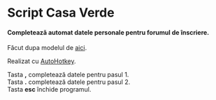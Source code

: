 # Script Casa Verde

#### Completează automat datele personale pentru forumul de înscriere.

Făcut dupa modelul de [aici](https://fotovoltaice.info/demo/).  

Realizat cu [AutoHotkey](https://www.autohotkey.com/).  

Tasta **,** completează datele pentru pasul 1.  
Tasta **.** completează datele pentru pasul 2.  
Tasta **esc** închide programul.  
